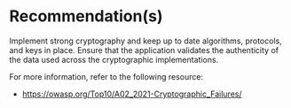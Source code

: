 # Recommendation(s)

Implement strong cryptography and keep up to date algorithms, protocols, and keys in place. Ensure that the application validates the authenticity of the data used across the cryptographic implementations.

For more information, refer to the following resource:

- <https://owasp.org/Top10/A02_2021-Cryptographic_Failures/>
